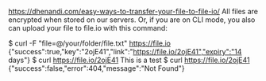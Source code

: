https://dhenandi.com/easy-ways-to-transfer-your-file-to-file-io/
All files are encrypted when stored on our servers.
Or, if you are on CLI mode, you also can upload your file to file.io with this command:

$ curl -F "file=@/your/folder/file.txt" https://file.io
{"success":true,"key":"2ojE41","link":"https://file.io/2ojE41","expiry":"14 days"}
$ curl https://file.io/2ojE41
This is a test
$ curl https://file.io/2ojE41
{"success":false,"error":404,"message":"Not Found"}
